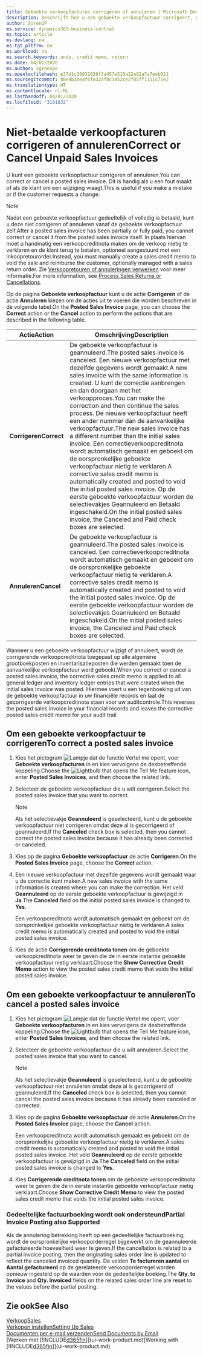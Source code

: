 ```yaml
---
title: Geboekte verkoopfacturen corrigeren of annuleren | Microsoft Docs
description: Beschrijft hoe u een geboekte verkoopfactuur corrigeert, ongedaan maakt of annuleert en een verkoopcreditnota vereffent.
author: SorenGP
ms.service: dynamics365-business-central
ms.topic: article
ms.devlang: na
ms.tgt_pltfrm: na
ms.workload: na
ms.search.keywords: undo, credit memo, return
ms.date: 04/01/2020
ms.author: sgroespe
ms.openlocfilehash: e37d1c20032629f3a457e515a22e82a7a7eeb021
ms.sourcegitcommit: 88e4b30eaf6fa32af0c1452ce2f85ff1111c75e2
ms.translationtype: HT
ms.contentlocale: nl-NL
ms.lasthandoff: 04/01/2020
ms.locfileid: "3191832"
---
```

# <a name="correct-or-cancel-unpaid-sales-invoices"></a><span data-ttu-id="e945d-103">Niet-betaalde verkoopfacturen corrigeren of annuleren</span><span class="sxs-lookup"><span data-stu-id="e945d-103">Correct or Cancel Unpaid Sales Invoices</span></span>
<span data-ttu-id="e945d-104">U kunt een geboekte verkoopfactuur corrigeren of annuleren.</span><span class="sxs-lookup"><span data-stu-id="e945d-104">You can correct or cancel a posted sales invoice.</span></span> <span data-ttu-id="e945d-105">Dit is handig als u een fout maakt of als de klant om een wijziging vraagt.</span><span class="sxs-lookup"><span data-stu-id="e945d-105">This is useful if you make a mistake or if the customer requests a change.</span></span>

> [!NOTE]  
>   <span data-ttu-id="e945d-106">Nadat een geboekte verkoopfactuur gedeeltelijk of volledig is betaald, kunt u deze niet corrigeren of annuleren vanaf de geboekte verkoopfactuur zelf.</span><span class="sxs-lookup"><span data-stu-id="e945d-106">After a posted sales invoice has been partially or fully paid, you cannot correct or cancel it from the posted sales invoice itself.</span></span> <span data-ttu-id="e945d-107">In plaats hiervan moet u handmatig een verkoopcreditnota maken om de verkoop nietig te verklaren en de klant terug te betalen, optioneel aangestuurd met een inkoopretourorder.</span><span class="sxs-lookup"><span data-stu-id="e945d-107">Instead, you must manually create a sales credit memo to void the sale and reimburse the customer, optionally managed with a sales return order.</span></span> <span data-ttu-id="e945d-108">Zie [Verkoopretouren of annuleringen verwerken](sales-how-process-sales-returns-cancellations.md) voor meer informatie.</span><span class="sxs-lookup"><span data-stu-id="e945d-108">For more information, see [Process Sales Returns or Cancellations](sales-how-process-sales-returns-cancellations.md).</span></span>

<span data-ttu-id="e945d-109">Op de pagina **Geboekte verkoopfactuur** kunt u de actie **Corrigeren** of de actie **Annuleren** kiezen om de acties uit te voeren die worden beschreven in de volgende tabel.</span><span class="sxs-lookup"><span data-stu-id="e945d-109">On the **Posted Sales Invoice** page, you can choose the **Correct** action or the **Cancel** action to perform the actions that are described in the following table.</span></span>

| <span data-ttu-id="e945d-110">Actie</span><span class="sxs-lookup"><span data-stu-id="e945d-110">Action</span></span> | <span data-ttu-id="e945d-111">Omschrijving</span><span class="sxs-lookup"><span data-stu-id="e945d-111">Description</span></span> |
| --- | --- |
| <span data-ttu-id="e945d-112">**Corrigeren**</span><span class="sxs-lookup"><span data-stu-id="e945d-112">**Correct**</span></span> |<span data-ttu-id="e945d-113">De geboekte verkoopfactuur is geannuleerd.</span><span class="sxs-lookup"><span data-stu-id="e945d-113">The posted sales invoice is canceled.</span></span> <span data-ttu-id="e945d-114">Een nieuwe verkoopfactuur met dezelfde gegevens wordt gemaakt.</span><span class="sxs-lookup"><span data-stu-id="e945d-114">A new sales invoice with the same information is created.</span></span> <span data-ttu-id="e945d-115">U kunt de correctie aanbrengen en dan doorgaan met het verkoopproces.</span><span class="sxs-lookup"><span data-stu-id="e945d-115">You can make the correction and then continue the sales process.</span></span> <span data-ttu-id="e945d-116">De nieuwe verkoopfactuur heeft een ander nummer dan de aanvankelijke verkoopfactuur.</span><span class="sxs-lookup"><span data-stu-id="e945d-116">The new sales invoice has a different number than the initial sales invoice.</span></span> <span data-ttu-id="e945d-117">Een correctieverkoopcreditnota wordt automatisch gemaakt en geboekt om de oorspronkelijke geboekte verkoopfactuur nietig te verklaren.</span><span class="sxs-lookup"><span data-stu-id="e945d-117">A corrective sales credit memo is automatically created and posted to void the initial posted sales invoice.</span></span> <span data-ttu-id="e945d-118">Op de eerste geboekte verkoopfactuur worden de selectievakjes Geannuleerd en Betaald ingeschakeld.</span><span class="sxs-lookup"><span data-stu-id="e945d-118">On the initial posted sales invoice, the Canceled and Paid check boxes are selected.</span></span> |
| <span data-ttu-id="e945d-119">**Annuleren**</span><span class="sxs-lookup"><span data-stu-id="e945d-119">**Cancel**</span></span> |<span data-ttu-id="e945d-120">De geboekte verkoopfactuur is geannuleerd.</span><span class="sxs-lookup"><span data-stu-id="e945d-120">The posted sales invoice is canceled.</span></span> <span data-ttu-id="e945d-121">Een correctieverkoopcreditnota wordt automatisch gemaakt en geboekt om de oorspronkelijke geboekte verkoopfactuur nietig te verklaren.</span><span class="sxs-lookup"><span data-stu-id="e945d-121">A corrective sales credit memo is automatically created and posted to void the initial posted sales invoice.</span></span> <span data-ttu-id="e945d-122">Op de eerste geboekte verkoopfactuur worden de selectievakjes Geannuleerd en Betaald ingeschakeld.</span><span class="sxs-lookup"><span data-stu-id="e945d-122">On the initial posted sales invoice, the Canceled and Paid check boxes are selected.</span></span> |

<span data-ttu-id="e945d-123">Wanneer u een geboekte verkoopfactuur wijzigt of annuleert, wordt de corrigerende verkoopcreditnota toegepast op alle algemene grootboekposten en inventarisatieposten die werden gemaakt toen de aanvankelijke verkoopfactuur werd geboekt.</span><span class="sxs-lookup"><span data-stu-id="e945d-123">When you correct or cancel a posted sales invoice, the corrective sales credit memo is applied to all general ledger and inventory ledger entries that were created when the initial sales invoice was posted.</span></span> <span data-ttu-id="e945d-124">Hiermee voert u een tegenboeking uit van de geboekte verkoopfactuur in uw financiële records en laat de gecorrigeerde verkoopcreditnota staan voor uw auditcontrole.</span><span class="sxs-lookup"><span data-stu-id="e945d-124">This reverses the posted sales invoice in your financial records and leaves the corrective posted sales credit memo for your audit trail.</span></span>

## <a name="to-correct-a-posted-sales-invoice"></a><span data-ttu-id="e945d-125">Om een geboekte verkoopfactuur te corrigeren</span><span class="sxs-lookup"><span data-stu-id="e945d-125">To correct a posted sales invoice</span></span>
1. <span data-ttu-id="e945d-126">Kies het pictogram ![Lampje dat de functie Vertel me opent](media/ui-search/search_small.png "Vertel me wat u wilt doen"), voer **Geboekte verkoopfacturen** in en kies vervolgens de desbetreffende koppeling.</span><span class="sxs-lookup"><span data-stu-id="e945d-126">Choose the ![Lightbulb that opens the Tell Me feature](media/ui-search/search_small.png "Tell me what you want to do") icon, enter **Posted Sales Invoices**, and then choose the related link.</span></span>  
2. <span data-ttu-id="e945d-127">Selecteer de geboekte verkoopfactuur die u wilt corrigeren.</span><span class="sxs-lookup"><span data-stu-id="e945d-127">Select the posted sales invoice that you want to correct.</span></span>

    > [!NOTE]  
    >   <span data-ttu-id="e945d-128">Als het selectievakje **Geannuleerd** is geselecteerd, kunt u de geboekte verkoopfactuur niet corrigeren omdat deze al is gecorrigeerd of geannuleerd.</span><span class="sxs-lookup"><span data-stu-id="e945d-128">If the **Canceled** check box is selected, then you cannot correct the posted sales invoice because it has already been corrected or canceled.</span></span>
3. <span data-ttu-id="e945d-129">Kies op de pagina **Geboekte verkoopfactuur** de actie **Corrigeren**.</span><span class="sxs-lookup"><span data-stu-id="e945d-129">On the **Posted Sales Invoice** page, choose the **Correct** action.</span></span>  
4. <span data-ttu-id="e945d-130">Een nieuwe verkoopfactuur met dezelfde gegevens wordt gemaakt waar u de correctie kunt maken.</span><span class="sxs-lookup"><span data-stu-id="e945d-130">A new sales invoice with the same information is created where you can make the correction.</span></span> <span data-ttu-id="e945d-131">Het veld **Geannuleerd** op de eerste geboekte verkoopfactuur is gewijzigd in **Ja**.</span><span class="sxs-lookup"><span data-stu-id="e945d-131">The **Canceled** field on the initial posted sales invoice is changed to **Yes**.</span></span>

    <span data-ttu-id="e945d-132">Een verkoopcreditnota wordt automatisch gemaakt en geboekt om de oorspronkelijke geboekte verkoopfactuur nietig te verklaren.</span><span class="sxs-lookup"><span data-stu-id="e945d-132">A sales credit memo is automatically created and posted to void the initial posted sales invoice.</span></span>
5. <span data-ttu-id="e945d-133">Kies de actie **Corrigerende creditnota tonen** om de geboekte verkoopcreditnota weer te geven die de in eerste instantie geboekte verkoopfactuur nietig verklaart.</span><span class="sxs-lookup"><span data-stu-id="e945d-133">Choose the **Show Corrective Credit Memo** action to view the posted sales credit memo that voids the initial posted sales invoice.</span></span>

## <a name="to-cancel-a-posted-sales-invoice"></a><span data-ttu-id="e945d-134">Om een geboekte verkoopfactuur te annuleren</span><span class="sxs-lookup"><span data-stu-id="e945d-134">To cancel a posted sales invoice</span></span>
1. <span data-ttu-id="e945d-135">Kies het pictogram ![Lampje dat de functie Vertel me opent](media/ui-search/search_small.png "Vertel me wat u wilt doen"), voer **Geboekte verkoopfacturen** in en kies vervolgens de desbetreffende koppeling.</span><span class="sxs-lookup"><span data-stu-id="e945d-135">Choose the ![Lightbulb that opens the Tell Me feature](media/ui-search/search_small.png "Tell me what you want to do") icon, enter **Posted Sales Invoices**, and then choose the related link.</span></span>  
2. <span data-ttu-id="e945d-136">Selecteer de geboekte verkoopfactuur die u wilt annuleren.</span><span class="sxs-lookup"><span data-stu-id="e945d-136">Select the posted sales invoice that you want to cancel.</span></span>

    > [!NOTE]  
    >   <span data-ttu-id="e945d-137">Als het selectievakje **Geannuleerd** is geselecteerd, kunt u de geboekte verkoopfactuur niet annuleren omdat deze al is gecorrigeerd of geannuleerd.</span><span class="sxs-lookup"><span data-stu-id="e945d-137">If the **Canceled** check box is selected, then you cannot cancel the posted sales invoice because it has already been canceled or corrected.</span></span>
3. <span data-ttu-id="e945d-138">Kies op de pagina **Geboekte verkoopfactuur** de actie **Annuleren**.</span><span class="sxs-lookup"><span data-stu-id="e945d-138">On the **Posted Sales Invoice** page, choose the **Cancel** action.</span></span>

    <span data-ttu-id="e945d-139">Een verkoopcreditnota wordt automatisch gemaakt en geboekt om de oorspronkelijke geboekte verkoopfactuur nietig te verklaren.</span><span class="sxs-lookup"><span data-stu-id="e945d-139">A sales credit memo is automatically created and posted to void the initial posted sales invoice.</span></span> <span data-ttu-id="e945d-140">Het veld **Geannuleerd** op de eerste geboekte verkoopfactuur is gewijzigd in **Ja**.</span><span class="sxs-lookup"><span data-stu-id="e945d-140">The **Canceled** field on the initial posted sales invoice is changed to **Yes**.</span></span>
4. <span data-ttu-id="e945d-141">Kies **Corrigerende creditnota tonen** om de geboekte verkoopcreditnota weer te geven die de in eerste instantie geboekte verkoopfactuur nietig verklaart.</span><span class="sxs-lookup"><span data-stu-id="e945d-141">Choose **Show Corrective Credit Memo** to view the posted sales credit memo that voids the initial posted sales invoice.</span></span>

### <a name="partial-invoice-posting-also-supported"></a><span data-ttu-id="e945d-142">Gedeeltelijke factuurboeking wordt ook ondersteund</span><span class="sxs-lookup"><span data-stu-id="e945d-142">Partial Invoice Posting also Supported</span></span>
<span data-ttu-id="e945d-143">Als de annulering betrekking heeft op een gedeeltelijke factuurboeking, wordt de oorspronkelijke verkooporderregel bijgewerkt om de geannuleerde gefactureerde hoeveelheid weer te geven.</span><span class="sxs-lookup"><span data-stu-id="e945d-143">If the cancellation is related to a partial invoice posting, then the originating sales order line is updated to reflect the canceled invoiced quantity.</span></span> <span data-ttu-id="e945d-144">De velden **Te factureren aantal** en **Aantal gefactureerd** op de gerelateerde verkooporderregel worden opnieuw ingesteld op de waarden vóór de gedeeltelijke boeking.</span><span class="sxs-lookup"><span data-stu-id="e945d-144">The **Qty. to Invoice** and **Qty. Invoiced** fields on the related sales order line are reset to the values before the partial posting.</span></span>

## <a name="see-also"></a><span data-ttu-id="e945d-145">Zie ook</span><span class="sxs-lookup"><span data-stu-id="e945d-145">See Also</span></span>
[<span data-ttu-id="e945d-146">Verkoop</span><span class="sxs-lookup"><span data-stu-id="e945d-146">Sales</span></span>](sales-manage-sales.md)  
[<span data-ttu-id="e945d-147">Verkopen instellen</span><span class="sxs-lookup"><span data-stu-id="e945d-147">Setting Up Sales</span></span>](sales-setup-sales.md)  
[<span data-ttu-id="e945d-148">Documenten per e-mail verzenden</span><span class="sxs-lookup"><span data-stu-id="e945d-148">Send Documents by Email</span></span>](ui-how-send-documents-email.md)  
<span data-ttu-id="e945d-149">[Werken met [!INCLUDE[d365fin](includes/d365fin_md.md)]](ui-work-product.md)</span><span class="sxs-lookup"><span data-stu-id="e945d-149">[Working with [!INCLUDE[d365fin](includes/d365fin_md.md)]](ui-work-product.md)</span></span>

